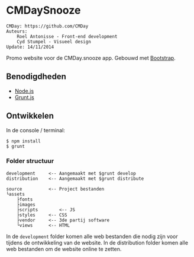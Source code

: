 # CMDaySnooze

		
	CMDay: https://github.com/CMDay
	Auteurs:
		Roel Antonisse - Front-end development
		Cyd Stumpel - Visueel design
	Update: 14/11/2014
		

Promo website voor de CMDay.snooze app. Gebouwd met [Bootstrap](http://getbootstrap.com/).

## Benodigdheden

* [Node.js](http://nodejs.org/)
* [Grunt.js](http://gruntjs.com/getting-started)

## Ontwikkelen

In de console / terminal:

	$ npm install
	$ grunt

### Folder structuur

	development		<-- Aangemaakt met $grunt develop
	distribution	<-- Aangemaakt met $grunt distribute
	
	source			<-- Project bestanden
	└assets
		├fonts
		├images
		├scripts		<-- JS
		├styles		<-- CSS
		├vendor		<-- 3de partij software
		└views		<-- HTML
	
In de `development` folder komen alle web bestanden die nodig zijn voor tijdens de ontwikkeling van de website. In de distribution folder komen alle web bestanden om de website online te zetten.
